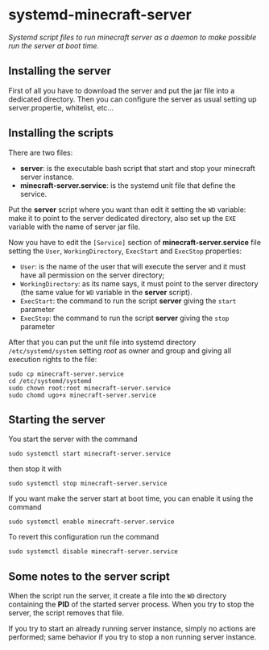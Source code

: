 # systemd-minecraft-server

*Systemd script files to run minecraft server as a daemon to make possible run
the server at boot time.*


## Installing the server
First of all you have to download the server and put the jar file into a
dedicated directory. Then you can configure the server as usual setting up
server.propertie, whitelist, etc...


## Installing the scripts
There are two files:
 - **server**: is the executable bash script that start and stop your minecraft server instance.
 - **minecraft-server.service**: is the systemd unit file that define the service.

Put the **server** script where you want than edit it setting the `WD` variable:
make it to point to the server dedicated directory, also set up the `EXE`
variable with the name of server jar file.

Now you have to edit the `[Service]` section of **minecraft-server.service** file setting the `User`,
`WorkingDirectory`, `ExecStart` and `ExecStop` properties:

- `User`: is the name of the user that will execute the server and it must have all permission on the server directory;
- `WorkingDirectory`: as its name says, it must point to the server directory (the same value for `WD` variable in the **server** script).
- `ExecStart`: the command to run the script **server** giving the `start` parameter
- `ExecStop`: the command to run the script **server** giving the `stop` parameter

After that you can put the unit file into systemd directory `/etc/systemd/system` setting *root* as owner and group and giving all execution rights to the file:

    sudo cp minecraft-server.service
    cd /etc/systemd/systemd
    sudo chown root:root minecraft-server.service
    sudo chomd ugo+x minecraft-server.service


## Starting the server
You start the server with the command

    sudo systemctl start minecraft-server.service

then stop it with

    sudo systemctl stop minecraft-server.service

If you want make the server start at boot time, you can enable it using the command

    sudo systemctl enable minecraft-server.service

To revert this configuration run the command

    sudo systemctl disable minecraft-server.service


## Some notes to the **server** script
When the script run the server, it create a file into the `WD` directory
containing the **PID** of the started server process. When you try to stop the
server, the script removes that file.

If you try to start an already running server instance, simply no actions are
performed; same behavior if you try to stop a non running server instance.
